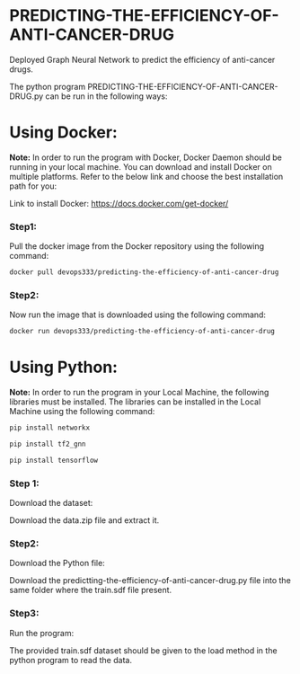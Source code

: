 # PREDICTING-THE-EFFICIENCY-OF-ANTI-CANCER-DRUG
Deployed Graph Neural Network to predict the efficiency of anti-cancer drugs.

The python program PREDICTING-THE-EFFICIENCY-OF-ANTI-CANCER-DRUG.py can be run in the following ways:

# Using Docker:

**Note:** 
In order to run the program with Docker, Docker Daemon should be running in your local machine.
You can download and install Docker on multiple platforms. Refer to the below link and choose the best installation path for you: 

Link to install Docker: https://docs.docker.com/get-docker/


### Step1: 
Pull the docker image from the Docker repository using the following command:

```bash
docker pull devops333/predicting-the-efficiency-of-anti-cancer-drug
```

### Step2:
Now run the image that is downloaded using the following command:

```bash
docker run devops333/predicting-the-efficiency-of-anti-cancer-drug
```

# Using Python:

**Note:** 
In order to run the program in your Local Machine, the following libraries must be installed. 
The libraries can be installed in the Local Machine using the following command:

```bash
pip install networkx
```
```bash
pip install tf2_gnn
```
```bash
pip install tensorflow
```

### Step 1: 
Download the dataset:

Download the data.zip file and extract it.


### Step2:
Download the Python file:

Download the predictting-the-efficiency-of-anti-cancer-drug.py file into the same folder where the train.sdf file present.


### Step3:
Run the program:

The provided train.sdf dataset should be given to the load method in the python program to read the data.
